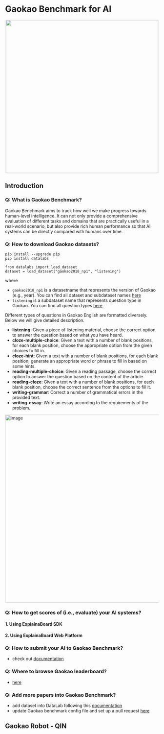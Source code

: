 # Gaokao Benchmark for AI
<p align="center">
<img src="https://user-images.githubusercontent.com/59123869/173433076-de9036e2-3383-4670-b142-c5f9c27f54ed.png" width="500"/>
</p>

## Introduction

### Q: What is Gaokao Benchmark?
Gaokao Benchmark aims to track how well we make progress towards human-level intelligence. It can not only provide a comprehensive evaluation of different tasks and domains that are practically useful in a real-world scenario, but also provide rich human performance so that AI systems can be
directly compared with humans over time.



### Q: How to download Gaokao datasets?

```
pip install --upgrade pip
pip install datalabs

from datalabs import load_dataset
dataset = load_dataset("gaokao2018_np1", "listening")
```
where 
* `gaokao2018_np1` is a datasetname that represents the version of Gaokao (e.g., year). You can find all dataset and subdataset names
  [here](https://explainaboard.inspiredco.ai/datasets) 
* `listening` is a subdataset name that represents question type in Gaokao. You can find all question types [here](xx)

Different types of questions in Gaokao English are formatted diversely. Below we will give detailed description.
* **listening**: Given a piece of listening material, choose the correct option to answer the question based on what you have heard.
* **cloze-multiple-choice**: Given a text with a number of blank positions, for each blank position, choose the appropriate option from the given choices to fill in.
* **cloze-hint**: Given a text with a number of blank positions, for each blank position, generate an appropriate word or phrase to fill in based on some hints.
* **reading-multiple-choice**: Given a reading passage, choose the correct option to answer the question based on the content of the article.
* **reading-cloze**: Given a text with a number of blank positions, for each blank position, choose the correct sentence from the options to fill it.
* **writing-grammar**: Correct a number of grammatical errors in the provided text.
* **writing-essay**: Write an essay according to the requirements of the problem.


<img width="613" alt="image" src="https://user-images.githubusercontent.com/50064641/173987806-49fc25ed-0b9c-4297-8f5d-560b19b5b3a8.png">


### Q: How to get scores of (i.e., evaluate) your AI systems?

#### 1. Using ExplainaBoard SDK


#### 2. Using ExplainaBoard Web Platform




### Q: How to submit your AI to Gaokao Benchmark?
* check out [documentation](https://github.com/neulab/explainaboard_client/tree/add_benchmark_submit/example/gaokao)


### Q: Where to browse Gaokao leaderboard?
* [here](https://explainaboard.inspiredco.ai/benchmark)


### Q: Add more papers into Gaokao Benchmark?
*  add dataset into DataLab following this [documentation](https://github.com/ExpressAI/DataLab/blob/main/docs/SDK/add_new_datasets_into_sdk.md)
*  update Gaokao benchmark config file and set up a pull request [here](https://github.com/neulab/explainaboard_web)

## Gaokao Robot - QIN
